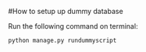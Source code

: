 #How to setup up dummy database

Run the following command on terminal:
```
python manage.py rundummyscript
```
